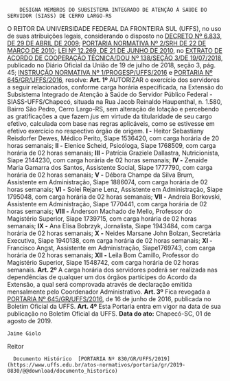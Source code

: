         DESIGNA MEMBROS DO SUBSISTEMA INTEGRADO DE ATENÇÃO À SAÚDE DO SERVIDOR (SIASS) DE CERRO LARGO-RS  

 O REITOR DA UNIVERSIDADE FEDERAL DA FRONTEIRA SUL (UFFS), no uso de suas atribuições legais, considerando o disposto no [DECRETO Nº 6.833, DE 29 DE ABRIL DE 2009](http://www.planalto.gov.br/ccivil_03/_Ato2007-2010/2009/Decreto/D6833.htm); [PORTARIA NORMATIVA Nº 2/SRH DE 22 DE MARÇO DE 2010](https://www.diariodasleis.com.br/busca/exibelink.php?numlink=213767); [LEI Nº 12.269, DE 21 DE JUNHO DE 2010](http://www.planalto.gov.br/ccivil_03/_Ato2007-2010/2010/Lei/L12269.htm), no [EXTRATO DE ACORDO DE COOPERAÇÃO TÉCNICA/DOU Nº 138/SEÇÃO 3/DE 19/07/2018](http://www.in.gov.br/materia/-/asset_publisher/Kujrw0TZC2Mb/content/id/32604202/do3-2018-07-19-extrato-de-acordo-de-cooperacao-tecnica-32604193), publicado no Diário Oficial da União de 19 de julho de 2018, seção 3, pág. 45; [INSTRUÇÃO NORMATIVA Nº 1/PROGESP/UFFS/2016](https://www.uffs.edu.br/atos-normativos/instrucao-normativa/progesp/2016-0001) e [PORTARIA Nº 645/GR/UFFS/2016](https://www.uffs.edu.br/atos-normativos/portaria/gr/2016-0645), resolve:   **Art. 1º**  AUTORIZAR o exercício dos servidores a seguir relacionados, conforme carga horária especificada, na Extensão do Subsistema Integrado de Atenção à Saúde do Servidor Público Federal - SIASS-UFFS/Chapecó, situada na Rua Jacob Reinaldo Haupenthal, n. 1.580, Bairro São Pedro, Cerro Largo-RS, sem alteração de lotação e percebendo as gratificações a que fazem *jus*  em virtude da titularidade de seu cargo efetivo, calculada com base nas regras aplicáveis, como se estivesse em efetivo exercício no respectivo órgão de origem. **I -**  Heitor Sebastiany Reisdorfer Dewes, Médico Perito, Siape 1536420, com carga horária de 20 horas semanais; **II -**  Elenice Scheid, Psicóloga, Siape 1768509, com carga horária de 02 horas semanais; **III -**  Patrícia Graziele Dallastra, Nutricionista, Siape 2144230, com carga horária de 02 horas semanais; **IV -**  Zenaide Maria Gamarra dos Santos, Assistente Social, Siape 1777790, com carga horária de 02 horas semanais; **V -**  Débora Champe da Silva Brum, Assistente em Administração, Siape 1886074, com carga horária de 02 horas semanais; **VI -**  Solei Rejane Lenz, Assistente em Administração, Siape 1795048, com carga horária de 02 horas semanais; **VII -**  Andreia Borkovski, Assistente em Administração, Siape 1770441, com carga horária de 02 horas semanais; **VIII -**  Ânderson Machado de Mello, Professor do Magistério Superior, Siape 1739715, com carga horária de 02 horas semanais; **IX -**  Ana Elisa Bobrzyk, Jornalista, Siape 1943484, com carga horária de 02 horas semanais; **X -**  Neides Marsane John Bolzan, Secretária Executiva, Siape 1940138, com carga horária de 02 horas semanais; **XI -**  Francisco Angst, Assistente em Administração, Siape1769743, com carga horária de 02 horas semanais; **XII -**  Leila Bom Camillo, Professor do Magistério Superior, Siape 1548742, com carga horária de 02 horas semanais.   **Art. 2º**  A carga horária dos servidores poderá ser realizada nas dependências de qualquer um dos órgãos partícipes do Acordo da Extensão, a qual será comprovada através de declaração emitida mensalmente pelo Coordenador Administrativo.   **Art. 3º**  Fica revogada a [PORTARIA Nº 645/GR/UFFS/2016](https://www.uffs.edu.br/atos-normativos/portaria/gr/2016-0645), de 16 de junho de 2016, publicada no Boletim Oficial da UFFS.   **Art. 4º**  Esta Portaria entra em vigor na data de sua publicação no Boletim Oficial da UFFS.        **Data do ato:** Chapecó-SC, 01 de agosto de 2019.   
 

    Jaime Giolo   
 Reitor 

      Documento Histórico  [PORTARIA Nº 830/GR/UFFS/2019](https://www.uffs.edu.br/atos-normativos/portaria/gr/2019-0830/@@download/documento_historico)     
      